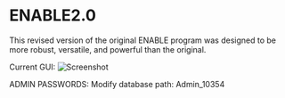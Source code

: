 # ENABLE2.0

This revised version of the original ENABLE program was designed to be more robust, versatile, and powerful than the original.

Current GUI:
![Screenshot](https://user-images.githubusercontent.com/9327832/27874743-9bd53248-617e-11e7-8e5a-04d02fa9e184.PNG)

ADMIN PASSWORDS:
Modify database path: Admin_10354
